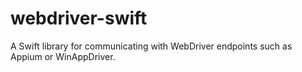 # webdriver-swift

A Swift library for communicating with WebDriver endpoints such as Appium or WinAppDriver.